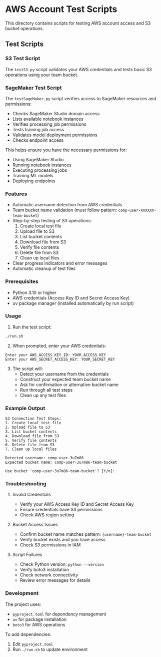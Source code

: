 # AWS Account Test Scripts

This directory contains scripts for testing AWS account access and S3 bucket operations.

## Test Scripts

### S3 Test Script

The `testS3.py` script validates your AWS credentials and tests basic S3 operations using your team bucket.

### SageMaker Test Script

The `testSageMaker.py` script verifies access to SageMaker resources and permissions:

- Checks SageMaker Studio domain access
- Lists available notebook instances
- Verifies processing job permissions
- Tests training job access
- Validates model deployment permissions
- Checks endpoint access

This helps ensure you have the necessary permissions for:
- Using SageMaker Studio
- Running notebook instances
- Executing processing jobs
- Training ML models
- Deploying endpoints

### Features

- Automatic username detection from AWS credentials
- Team bucket name validation (must follow pattern: `comp-user-XXXXXX-team-bucket`)
- Step-by-step testing of S3 operations:
  1. Create local test file
  2. Upload file to S3
  3. List bucket contents
  4. Download file from S3
  5. Verify file contents
  6. Delete file from S3
  7. Clean up local files
- Clear progress indicators and error messages
- Automatic cleanup of test files

### Prerequisites

- Python 3.10 or higher
- AWS credentials (Access Key ID and Secret Access Key)
- uv package manager (installed automatically by run script)

### Usage

1. Run the test script:
```bash
./run.sh
```

2. When prompted, enter your AWS credentials:
```
Enter your AWS_ACCESS_KEY_ID: YOUR_ACCESS_KEY
Enter your AWS_SECRET_ACCESS_KEY: YOUR_SECRET_KEY
```

3. The script will:
   - Detect your username from the credentials
   - Construct your expected team bucket name
   - Ask for confirmation or alternative bucket name
   - Run through all test steps
   - Clean up any test files

### Example Output

```
S3 Connection Test Steps:
1. Create local test file
2. Upload file to S3
3. List bucket contents
4. Download file from S3
5. Verify file contents
6. Delete file from S3
7. Clean up local files

Detected username: comp-user-3u7m86
Expected bucket name: comp-user-3u7m86-team-bucket

Use bucket 'comp-user-3u7m86-team-bucket'? [Y/n]:
```

### Troubleshooting

1. Invalid Credentials
   - Verify your AWS Access Key ID and Secret Access Key
   - Ensure credentials have S3 permissions
   - Check AWS region setting

2. Bucket Access Issues
   - Confirm bucket name matches pattern: `{username}-team-bucket`
   - Verify bucket exists and you have access
   - Check S3 permissions in IAM

3. Script Failures
   - Check Python version: `python --version`
   - Verify boto3 installation
   - Check network connectivity
   - Review error messages for details

### Development

The project uses:
- `pyproject.toml` for dependency management
- `uv` for package installation
- `boto3` for AWS operations

To add dependencies:
1. Edit `pyproject.toml`
2. Run `./run.sh` to update environment

